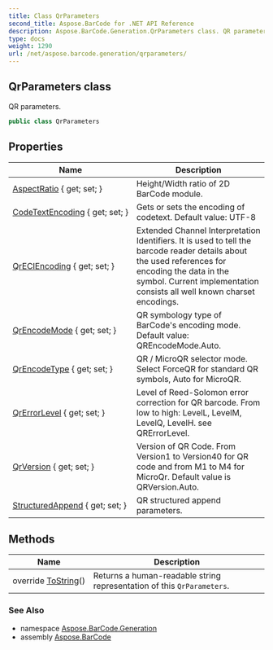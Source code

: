 ```yaml
---
title: Class QrParameters
second_title: Aspose.BarCode for .NET API Reference
description: Aspose.BarCode.Generation.QrParameters class. QR parameters
type: docs
weight: 1290
url: /net/aspose.barcode.generation/qrparameters/
---
```

## QrParameters class

QR parameters.

```csharp
public class QrParameters
```

## Properties

| Name | Description |
| --- | --- |
| [AspectRatio](../../aspose.barcode.generation/qrparameters/aspectratio/) { get; set; } | Height/Width ratio of 2D BarCode module. |
| [CodeTextEncoding](../../aspose.barcode.generation/qrparameters/codetextencoding/) { get; set; } | Gets or sets the encoding of codetext. Default value: UTF-8 |
| [QrECIEncoding](../../aspose.barcode.generation/qrparameters/qreciencoding/) { get; set; } | Extended Channel Interpretation Identifiers. It is used to tell the barcode reader details about the used references for encoding the data in the symbol. Current implementation consists all well known charset encodings. |
| [QrEncodeMode](../../aspose.barcode.generation/qrparameters/qrencodemode/) { get; set; } | QR symbology type of BarCode's encoding mode. Default value: QREncodeMode.Auto. |
| [QrEncodeType](../../aspose.barcode.generation/qrparameters/qrencodetype/) { get; set; } | QR / MicroQR selector mode. Select ForceQR for standard QR symbols, Auto for MicroQR. |
| [QrErrorLevel](../../aspose.barcode.generation/qrparameters/qrerrorlevel/) { get; set; } | Level of Reed-Solomon error correction for QR barcode. From low to high: LevelL, LevelM, LevelQ, LevelH. see QRErrorLevel. |
| [QrVersion](../../aspose.barcode.generation/qrparameters/qrversion/) { get; set; } | Version of QR Code. From Version1 to Version40 for QR code and from M1 to M4 for MicroQr. Default value is QRVersion.Auto. |
| [StructuredAppend](../../aspose.barcode.generation/qrparameters/structuredappend/) { get; set; } | QR structured append parameters. |

## Methods

| Name | Description |
| --- | --- |
| override [ToString](../../aspose.barcode.generation/qrparameters/tostring/)() | Returns a human-readable string representation of this `QrParameters`. |

### See Also

* namespace [Aspose.BarCode.Generation](../../aspose.barcode.generation/)
* assembly [Aspose.BarCode](../../)


